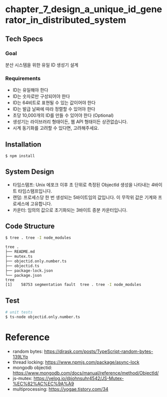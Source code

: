 # chapter_7_design_a_unique_id_generator_in_distributed_system
## Tech Specs
### Goal
분산 시스템을 위한 유일 ID 생성기 설계

### Requirements
- ID는 유일해야 한다
- ID는 숫자로만 구성되어야 한다
- ID는 64비트로 표현될 수 있는 값이어야 한다
- ID는 발급 날짜에 따라 정렬할 수 있어야 한다
- 초당 10,000개의 ID를 만들 수 있어야 한다 (Optional)
- 생성기는 라이브러리 형태이든, 웹 API 형태이든 상관없습니다.
- 시계 동기화를 고려할 수 있다면, 고려해주세요.

## Installation

```bash
$ npm install
```

## System Design
- 타임스탬프: Unix 에포크 이후 초 단위로 측정된 ObjectId 생성을 나타내는 4바이트 타임스탬프입니다.
- 랜덤: 프로세스당 한 번 생성되는 5바이트임의 값입니다. 이 무작위 값은 기계와 프로세스에 고유합니다.
- 카운터: 임의의 값으로 초기화되는 3바이트 증분 카운터입니다.

## Code Structure
```bash
$ tree . tree -I node_modules 

tree .
├── README.md
├── mutex.ts
├── objectid.only.number.ts
├── objectid.ts
├── package-lock.json
└── package.json
tree
[1]    58753 segmentation fault  tree . tree -I node_modules

```

## Test

```bash
# unit tests
$ ts-node objectid.only.number.ts
```


# Reference
- random bytes: https://dirask.com/posts/TypeScript-random-bytes-139LYp
- thread locking: https://www.npmjs.com/package/async-lock
- mongodb objectid: https://www.mongodb.com/docs/manual/reference/method/ObjectId/
- js-mutex: https://velog.io/@johnsuhr4542/JS-Mutex-%EC%82%AC%EC%9A%A9
- multiprocessing: https://yogae.tistory.com/34